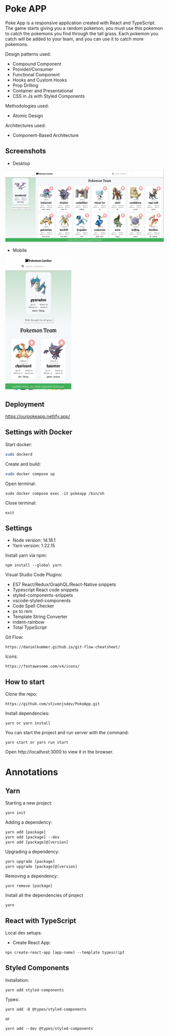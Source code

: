 # Poke APP

Poke App is a responsive application created with React and TypeScript. The game starts giving you a random pokemon, you must use this pokemon to catch the pokemons you find through the tall grass. Each pokemon you catch will be added to your team, and you can use it to catch more pokemons.


Design patterns used:
- Compound Component
- Provider/Consumer
- Functional Component
- Hooks and Custom Hooks
- Prop Drilling
- Container and Presentational
- CSS in Js with Styled Components

Methodologies used:
- Atomic Design

Architectures used:
- Component-Based Architecture

## Screenshots

- Desktop

![poke-desktop](./github-assets/poke-desktop.png)

- Mobile

<img src="./github-assets/poke-mobile.png" alt="poke-mobile" width="210" height="420" >

## Deployment

https://ourpokeapp.netlify.app/

## Settings with Docker

Start docker:
```bash
sudo dockerd
```

Create and build:
```bash
sudo docker compose up
```

Open terminal:
```
sudo docker compose exec -it pokeapp /bin/sh
```

Close terminal:
```
exit
```

## Settings

- Node version: 14.18.1
- Yarn version: 1.22.15

Install yarn via npm:

```
npm install --global yarn
```

Visual Studio Code Plugins: 

- ES7 React/Redux/GraphQL/React-Native snippets
- Typescript React code snippets
- styled-components-snippets
- vscode-styled-components
- Code Spell Checker
- px to rem
- Template String Converter
- indent-rainbow
- Total TypeScript

Git Flow:
```
https://danielkummer.github.io/git-flow-cheatsheet/
```

Icons:
```
https://fontawesome.com/v4/icons/
```

## How to start

Clone the repo:
```
https://github.com/stivenjsdev/PokeApp.git
```

Install dependencies:
```
yarn or yarn install
```

You can start the project and run server with the command:
```
yarn start or yarn run start
```

Open http://localhost:3000 to view it in the browser.

# Annotations

## Yarn

Starting a new project:
```
yarn init
```

Adding a dependency:
```
yarn add [package]
yarn add [package] --dev
yarn add [package]@[version]
```

Upgrading a dependency:
```
yarn upgrade [package]
yarn upgrade [package]@[version]
```

Removing a dependency:
```
yarn remove [package]
```

Install all the dependencies of project
```
yarn
```

## React with TypeScript

Local dev setups:
- Create React App:
```
npx create-react-app [app-name] --template typescript
```

## Styled Components

Installation:
```
yarn add styled-components
```

Types:
```
yarn add -D @types/styled-components
```
or
```
yarn add --dev @types/styled-components
```
